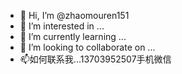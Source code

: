 - 👋 Hi, I’m @zhaomouren151
- 👀 I’m interested in ...
- 🌱 I’m currently learning ...
- 💞️ I’m looking to collaborate on ...
- 📫如何联系我...13703952507手机微信

<!---
zhaomouren151/zhaomouren151 is a ✨ special ✨ repository because its `README.md` (this file) appears on your GitHub profile.
您可以单击预览链接查看您的更改。
找会易语言的作者写手机脚本草鸡简单做京东项目
